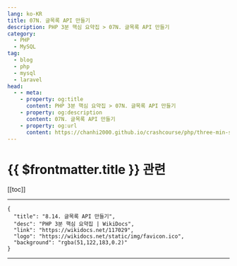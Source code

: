 ```yaml
---
lang: ko-KR
title: 07N. 글목록 API 만들기
description: PHP 3분 핵심 요약집 > 07N. 글목록 API 만들기
category: 
  - PHP
  - MySQL
tag: 
  - blog
  - php
  - mysql
  - laravel
head:
  - - meta:
    - property: og:title
      content: PHP 3분 핵심 요약집 > 07N. 글목록 API 만들기
    - property: og:description
      content: 07N. 글목록 API 만들기
    - property: og:url
      content: https://chanhi2000.github.io/crashcourse/php/three-min-summary/07-miniproject/07N.html
---
```


# {{ $frontmatter.title }} 관련

[[toc]]

---

```component VPCard
{
  "title": "8.14. 글목록 API 만들기",
  "desc": "PHP 3분 핵심 요약집 | WikiDocs",
  "link": "https://wikidocs.net/117029",
  "logo": "https://wikidocs.net/static/img/favicon.ico",
  "background": "rgba(51,122,183,0.2)"
}
```

---
